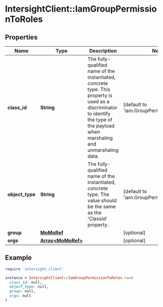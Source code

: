 # IntersightClient::IamGroupPermissionToRoles

## Properties

| Name | Type | Description | Notes |
| ---- | ---- | ----------- | ----- |
| **class_id** | **String** | The fully-qualified name of the instantiated, concrete type. This property is used as a discriminator to identify the type of the payload when marshaling and unmarshaling data. | [default to &#39;iam.GroupPermissionToRoles&#39;] |
| **object_type** | **String** | The fully-qualified name of the instantiated, concrete type. The value should be the same as the &#39;ClassId&#39; property. | [default to &#39;iam.GroupPermissionToRoles&#39;] |
| **group** | [**MoMoRef**](MoMoRef.md) |  | [optional] |
| **orgs** | [**Array&lt;MoMoRef&gt;**](MoMoRef.md) |  | [optional] |

## Example

```ruby
require 'intersight_client'

instance = IntersightClient::IamGroupPermissionToRoles.new(
  class_id: null,
  object_type: null,
  group: null,
  orgs: null
)
```

